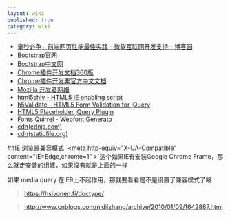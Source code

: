 ```yaml
---
layout: wiki
published: true
category: wiki
---
```


* [毫秒必争，前端网页性能最佳实践 - 微软互联网开发支持 - 博客园](http://www.cnblogs.com/developersupport/p/webpage-performance-best-practices.html)
* [Bootstrap官网](http://getbootstrap.com)
* [Bootstrap中文网](http://www.bootcss.com)
* [Chrome插件开发文档360版](http://open.chrome.360.cn/extension_dev/overview.html)
* [Chrome插件开发非官方中文文档](https://crxdoc-zh.appspot.com/apps/about_apps.html)
* [Mozilla 开发者网络](https://developer.mozilla.org/zh-CN/)
* [html5shiv - HTML5 IE enabling script](https://code.google.com/p/html5shiv)
* [h5Validate - HTML5 Form Validation for jQuery](http://ericleads.com/h5validate)
* [HTML5 Placeholder jQuery Plugin](http://mathiasbynens.be/demo/placeholder)
* [Fonts Quirrel - Webfont Generato](http://www.fontsquirrel.com/tools/webfont-generator)
* [cdn(cdnjs.com)](http://cdnjs.com/)
* [cdn(staticfile.org)](http://www.staticfile.org/)

##[IE 浏览器兼容模式](http://msdn.microsoft.com/en-us/library/jj676915\(v=vs.85\).aspx)
`<meta http-equiv="X-UA-Compatible" content="IE=Edge,chrome=1" >`这个如果IE有安装Google Chrome Frame，那么就走安装的组建，如果没有就是上面的一样

如果 media query 在IE9上不起作用，那就要看看是不是设置了兼容模式了咯
> https://hsivonen.fi/doctype/

> http://www.cnblogs.com/nidilzhang/archive/2010/01/09/1642887.html